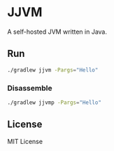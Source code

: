 # JJVM

A self-hosted JVM written in Java.

## Run

```bash
./gradlew jjvm -Pargs="Hello"
```

### Disassemble

```bash
./gradlew jjvmp -Pargs="Hello"
```

## License

MIT License
